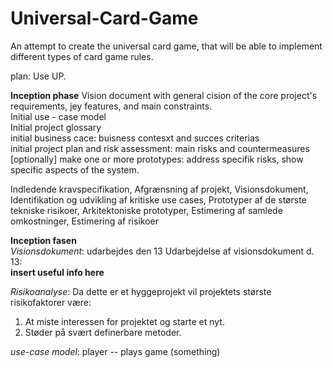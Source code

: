 # Universal-Card-Game
An attempt to create the universal card game, that will be able to implement different types of card game rules.

plan:
Use UP.

**Inception phase**
Vision document with general cision of the core project's requirements, jey features, and main constraints. <br />
Initial use - case model <br />
Initial project glossary <br />
initial business cace: buisness contesxt and succes criterias <br />
initial project plan and risk assessment: main risks and countermeasures <br />
[optionally] make one or more prototypes: address specifik risks, show specific aspects of the system.


Indledende kravspecifikation, Afgrænsning af projekt, Visionsdokument, Identifikation og udvikling af kritiske use cases, Prototyper af de største tekniske risikoer, Arkitektoniske prototyper, Estimering af samlede omkostninger, Estimering af risikoer

**Inception fasen** <br />
*Visionsdokument*: udarbejdes den 13 
Udarbejdelse af visionsdokument d. 13: <br />
**insert useful info here**<br />

*Risikoanalyse*: Da dette er et hyggeprojekt vil projektets største risikofaktorer være:
1. At miste interessen for projektet og starte et nyt.
2. Støder på svært definerbare metoder.

*use-case model*: player -- plays game (something)

